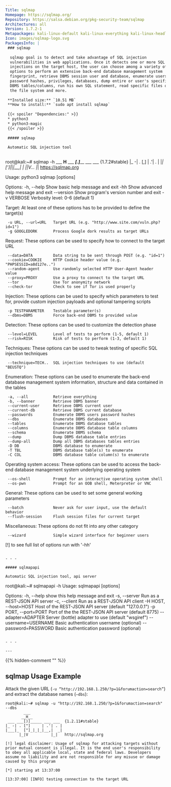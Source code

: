 ```yaml
---
Title: sqlmap
Homepage: https://sqlmap.org/
Repository: https://salsa.debian.org/pkg-security-team/sqlmap
Architectures: all
Version: 1.7.2-1
Metapackages: kali-linux-default kali-linux-everything kali-linux-headless kali-linux-large kali-linux-nethunter kali-tools-database kali-tools-exploitation kali-tools-information-gathering kali-tools-top10 kali-tools-vulnerability kali-tools-web 
Icon: images/sqlmap-logo.svg
PackagesInfo: |
 ### sqlmap
 
  sqlmap goal is to detect and take advantage of SQL injection
  vulnerabilities in web applications. Once it detects one or more SQL
  injections on the target host, the user can choose among a variety of
  options to perform an extensive back-end database management system
  fingerprint, retrieve DBMS session user and database, enumerate users,
  password hashes, privileges, databases, dump entire or user's specific
  DBMS tables/columns, run his own SQL statement, read specific files on
  the file system and more.
 
 **Installed size:** `10.51 MB`  
 **How to install:** `sudo apt install sqlmap`  
 
 {{< spoiler "Dependencies:" >}}
 * python3
 * python3-magic
 {{< /spoiler >}}
 
 ##### sqlmap
 
 Automatic SQL injection tool
 
 ```
 root@kali:~# sqlmap -h
         ___
        __H__
  ___ ___[.]_____ ___ ___  {1.7.2#stable}
 |_ -| . [,]     | .'| . |
 |___|_  [']_|_|_|__,|  _|
       |_|V...       |_|   https://sqlmap.org
 
 Usage: python3 sqlmap [options]
 
 Options:
   -h, --help            Show basic help message and exit
   -hh                   Show advanced help message and exit
   --version             Show program's version number and exit
   -v VERBOSE            Verbosity level: 0-6 (default 1)
 
   Target:
     At least one of these options has to be provided to define the
     target(s)
 
     -u URL, --url=URL   Target URL (e.g. "http://www.site.com/vuln.php?id=1")
     -g GOOGLEDORK       Process Google dork results as target URLs
 
   Request:
     These options can be used to specify how to connect to the target URL
 
     --data=DATA         Data string to be sent through POST (e.g. "id=1")
     --cookie=COOKIE     HTTP Cookie header value (e.g. "PHPSESSID=a8d127e..")
     --random-agent      Use randomly selected HTTP User-Agent header value
     --proxy=PROXY       Use a proxy to connect to the target URL
     --tor               Use Tor anonymity network
     --check-tor         Check to see if Tor is used properly
 
   Injection:
     These options can be used to specify which parameters to test for,
     provide custom injection payloads and optional tampering scripts
 
     -p TESTPARAMETER    Testable parameter(s)
     --dbms=DBMS         Force back-end DBMS to provided value
 
   Detection:
     These options can be used to customize the detection phase
 
     --level=LEVEL       Level of tests to perform (1-5, default 1)
     --risk=RISK         Risk of tests to perform (1-3, default 1)
 
   Techniques:
     These options can be used to tweak testing of specific SQL injection
     techniques
 
     --technique=TECH..  SQL injection techniques to use (default "BEUSTQ")
 
   Enumeration:
     These options can be used to enumerate the back-end database
     management system information, structure and data contained in the
     tables
 
     -a, --all           Retrieve everything
     -b, --banner        Retrieve DBMS banner
     --current-user      Retrieve DBMS current user
     --current-db        Retrieve DBMS current database
     --passwords         Enumerate DBMS users password hashes
     --dbs               Enumerate DBMS databases
     --tables            Enumerate DBMS database tables
     --columns           Enumerate DBMS database table columns
     --schema            Enumerate DBMS schema
     --dump              Dump DBMS database table entries
     --dump-all          Dump all DBMS databases tables entries
     -D DB               DBMS database to enumerate
     -T TBL              DBMS database table(s) to enumerate
     -C COL              DBMS database table column(s) to enumerate
 
   Operating system access:
     These options can be used to access the back-end database management
     system underlying operating system
 
     --os-shell          Prompt for an interactive operating system shell
     --os-pwn            Prompt for an OOB shell, Meterpreter or VNC
 
   General:
     These options can be used to set some general working parameters
 
     --batch             Never ask for user input, use the default behavior
     --flush-session     Flush session files for current target
 
   Miscellaneous:
     These options do not fit into any other category
 
     --wizard            Simple wizard interface for beginner users
 
 [!] to see full list of options run with '-hh'
 ```
 
 - - -
 
 ##### sqlmapapi
 
 Automatic SQL injection tool, api server
 
 ```
 root@kali:~# sqlmapapi -h
 Usage: sqlmapapi [options]
 
 Options:
   -h, --help            show this help message and exit
   -s, --server          Run as a REST-JSON API server
   -c, --client          Run as a REST-JSON API client
   -H HOST, --host=HOST  Host of the REST-JSON API server (default "127.0.0.1")
   -p PORT, --port=PORT  Port of the the REST-JSON API server (default 8775)
   --adapter=ADAPTER     Server (bottle) adapter to use (default "wsgiref")
   --username=USERNAME   Basic authentication username (optional)
   --password=PASSWORD   Basic authentication password (optional)
 ```
 
 - - -
 
---
```

{{% hidden-comment "<!--Do not edit anything above this line-->" %}}

## sqlmap Usage Example

Attack the given URL (`-u “http://192.168.1.250/?p=1&forumaction=search”`) and extract the database names (`–dbs`):

```
root@kali:~# sqlmap -u "http://192.168.1.250/?p=1&forumaction=search" --dbs
        ___
       __H__
 ___ ___[)]_____ ___ ___  {1.2.11#stable}
|_ -| . ["]     | .'| . |
|___|_  ["]_|_|_|__,|  _|
      |_|V          |_|   http://sqlmap.org

[!] legal disclaimer: Usage of sqlmap for attacking targets without prior mutual consent is illegal. It is the end user's responsibility to obey all applicable local, state and federal laws. Developers assume no liability and are not responsible for any misuse or damage caused by this program

[*] starting at 13:37:00

[13:37:00] [INFO] testing connection to the target URL
```
